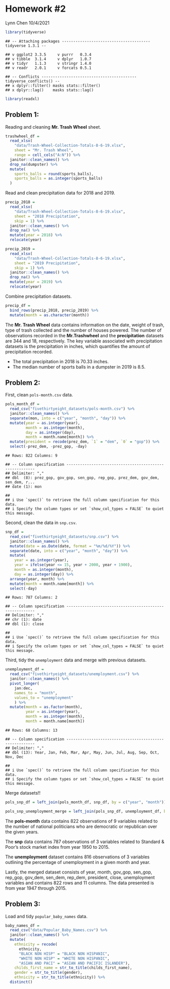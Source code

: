 Homework \#2
================
Lynn Chen
10/4/2021

``` r
library(tidyverse)
```

    ## -- Attaching packages --------------------------------------- tidyverse 1.3.1 --

    ## v ggplot2 3.3.5     v purrr   0.3.4
    ## v tibble  3.1.4     v dplyr   1.0.7
    ## v tidyr   1.1.3     v stringr 1.4.0
    ## v readr   2.0.1     v forcats 0.5.1

    ## -- Conflicts ------------------------------------------ tidyverse_conflicts() --
    ## x dplyr::filter() masks stats::filter()
    ## x dplyr::lag()    masks stats::lag()

``` r
library(readxl)
```

## Problem 1:

Reading and cleaning **Mr. Trash Wheel** sheet.

``` r
trashwheel_df = 
  read_xlsx(
    "data/Trash-Wheel-Collection-Totals-8-6-19.xlsx",
    sheet = "Mr. Trash Wheel",
    range = cell_cols("A:N")) %>%
  janitor::clean_names() %>% 
  drop_na(dumpster) %>% 
  mutate(
    sports_balls = round(sports_balls),
    sports_balls = as.integer(sports_balls)
  )
```

Read and clean precipitation data for 2018 and 2019.

``` r
precip_2018 = 
  read_xlsx(
    "data/Trash-Wheel-Collection-Totals-8-6-19.xlsx",
    sheet = "2018 Precipitation",
    skip = 1) %>% 
  janitor::clean_names() %>% 
  drop_na() %>% 
  mutate(year = 2018) %>% 
  relocate(year)

precip_2019 = 
  read_xlsx(
    "data/Trash-Wheel-Collection-Totals-8-6-19.xlsx",
    sheet = "2019 Precipitation",
    skip = 1) %>% 
  janitor::clean_names() %>% 
  drop_na() %>% 
  mutate(year = 2019) %>% 
  relocate(year)
```

Combine precipitation datasets.

``` r
precip_df = 
  bind_rows(precip_2018, precip_2019) %>% 
  mutate(month = as.character(month))
```

The **Mr. Trash Wheel** data contains information on the date, weight of
trash, type of trash collected and the number of houses powered. The
number of observations recorded in the **Mr.Trashwheel** and the
**precipitation** datasets are 344 and 18, respectively. The key
variable associated with precipitation datasets is the precipitation in
inches, which quantifies the amount of precipitation recorded.

-   The total precipitation in 2018 is 70.33 inches.
-   The median number of sports balls in a dumpster in 2019 is 8.5.

## Problem 2:

First, clean `pols-month.csv` data.

``` r
pols_month_df = 
  read_csv("fivethirtyeight_datasets/pols-month.csv") %>% 
  janitor::clean_names() %>% 
  separate(mon, into = c("year", "month", "day")) %>% 
  mutate(year = as.integer(year),
         month = as.integer(month),
         day = as.integer(day),
         month = month.name[month]) %>% 
  mutate(president = recode(prez_dem, `1` = "dem", `0` = "gop")) %>% 
  select(-prez_dem, -prez_gop, -day)
```

    ## Rows: 822 Columns: 9

    ## -- Column specification --------------------------------------------------------
    ## Delimiter: ","
    ## dbl  (8): prez_gop, gov_gop, sen_gop, rep_gop, prez_dem, gov_dem, sen_dem, r...
    ## date (1): mon

    ## 
    ## i Use `spec()` to retrieve the full column specification for this data.
    ## i Specify the column types or set `show_col_types = FALSE` to quiet this message.

Second, clean the data in `snp.csv`.

``` r
snp_df = 
  read_csv("fivethirtyeight_datasets/snp.csv") %>%
  janitor::clean_names() %>% 
  mutate(date = as.Date(date, format = "%m/%d/%Y")) %>% 
  separate(date, into = c("year", "month", "day")) %>% 
  mutate(
    year = as.integer(year),
    year = ifelse(year <= 15, year + 2000, year + 1900), 
    month = as.integer(month), 
    day = as.integer(day)) %>%
  arrange(year, month) %>% 
  mutate(month = month.name[month]) %>% 
  select(-day)
```

    ## Rows: 787 Columns: 2

    ## -- Column specification --------------------------------------------------------
    ## Delimiter: ","
    ## chr (1): date
    ## dbl (1): close

    ## 
    ## i Use `spec()` to retrieve the full column specification for this data.
    ## i Specify the column types or set `show_col_types = FALSE` to quiet this message.

Third, tidy the `unemployment` data and merge with previous datasets.

``` r
unemployment_df = 
  read_csv("fivethirtyeight_datasets/unemployment.csv") %>% 
  janitor::clean_names() %>% 
  pivot_longer(
    jan:dec,
    names_to = "month",
    values_to = "unemployment"
    ) %>% 
  mutate(month = as.factor(month),
         year = as.integer(year),
         month = as.integer(month),
         month = month.name[month])
```

    ## Rows: 68 Columns: 13

    ## -- Column specification --------------------------------------------------------
    ## Delimiter: ","
    ## dbl (13): Year, Jan, Feb, Mar, Apr, May, Jun, Jul, Aug, Sep, Oct, Nov, Dec

    ## 
    ## i Use `spec()` to retrieve the full column specification for this data.
    ## i Specify the column types or set `show_col_types = FALSE` to quiet this message.

Merge datasets!!

``` r
pols_snp_df = left_join(pols_month_df, snp_df, by = c("year", "month")) 

pols_snp_unemployment_merge = left_join(pols_snp_df, unemployment_df, by = c("year", "month"))
```

The **pols-month** data contains 822 observations of 9 variables related
to the number of national politicians who are democratic or republican
over the given years.

The **snp** data contains 787 observations of 3 variables related to
Standard & Poor’s stock market index from year 1950 to 2015.

The **unemployment** dataset contains 816 observations of 3 variables
outlining the percentage of unemployment in a given month and year.

Lastly, the merged dataset consists of year, month, gov\_gop, sen\_gop,
rep\_gop, gov\_dem, sen\_dem, rep\_dem, president, close, unemployment
variables and contains 822 rows and 11 columns. The data presented is
from year 1947 through 2015.

## Problem 3:

Load and tidy `popular_baby_names` data.

``` r
baby_names_df = 
  read_csv("data/Popular_Baby_Names.csv") %>% 
  janitor::clean_names() %>% 
  mutate(
    ethnicity = recode(
      ethnicity,
      "BLACK NON HISP" = "BLACK NON HISPANIC",
      "WHITE NON HISP" = "WHITE NON HISPANIC", 
      "ASIAN AND PACI" = "ASIAN AND PACIFIC ISLANDER"),
    childs_first_name = str_to_title(childs_first_name),
    gender = str_to_title(gender),
    ethnicity = str_to_title(ethnicity)) %>% 
  distinct()
```
